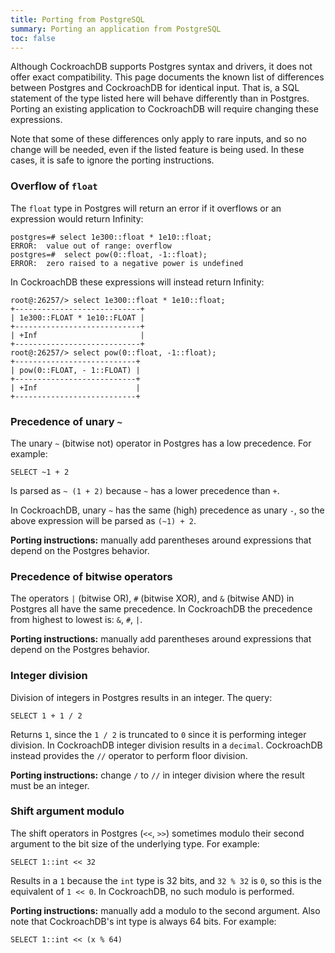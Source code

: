 ```yaml
---
title: Porting from PostgreSQL
summary: Porting an application from PostgreSQL
toc: false
---
```


Although CockroachDB supports Postgres syntax and drivers, it does not offer exact compatibility. This page documents the known list of differences between Postgres and CockroachDB for identical input. That is, a SQL statement of the type listed here will behave differently than in Postgres. Porting an existing application to CockroachDB will require changing these expressions.

Note that some of these differences only apply to rare inputs, and so no change will be needed, even if the listed feature is being used. In these cases, it is safe to ignore the porting instructions.

<div id="toc"></div>

### Overflow of `float`

The `float` type in Postgres will return an error if it overflows or an expression would return Infinity:

```
postgres=# select 1e300::float * 1e10::float;
ERROR:  value out of range: overflow
postgres=#  select pow(0::float, -1::float);
ERROR:  zero raised to a negative power is undefined
```

In CockroachDB these expressions will instead return Infinity:

```
root@:26257/> select 1e300::float * 1e10::float;
+----------------------------+
| 1e300::FLOAT * 1e10::FLOAT |
+----------------------------+
| +Inf                       |
+----------------------------+
root@:26257/> select pow(0::float, -1::float);
+---------------------------+
| pow(0::FLOAT, - 1::FLOAT) |
+---------------------------+
| +Inf                      |
+---------------------------+
```

### Precedence of unary `~`

The unary `~` (bitwise not) operator in Postgres has a low precedence. For example:

```
SELECT ~1 + 2
```

Is parsed as `~ (1 + 2)` because `~` has a lower precedence than `+`.

In CockroachDB, unary `~` has the same (high) precedence as unary `-`, so the above expression will be parsed as `(~1) + 2`.

**Porting instructions:** manually add parentheses around expressions that depend on the Postgres behavior.

### Precedence of bitwise operators

The operators `|` (bitwise OR), `#` (bitwise XOR), and `&` (bitwise AND) in Postgres all have the same precedence. In CockroachDB the precedence from highest to lowest is: `&`, `#`, `|`.

**Porting instructions:** manually add parentheses around expressions that depend on the Postgres behavior.

### Integer division

Division of integers in Postgres results in an integer. The query:

```
SELECT 1 + 1 / 2
```

Returns `1`, since the `1 / 2` is truncated to `0` since it is performing integer division. In CockroachDB integer division results in a `decimal`. CockroachDB instead provides the `//` operator to perform floor division.

**Porting instructions:** change `/` to `//` in integer division where the result must be an integer.

### Shift argument modulo

The shift operators in Postgres (`<<`, `>>`) sometimes modulo their second argument to the bit size of the underlying type. For example:

```
SELECT 1::int << 32
```

Results in a `1` because the `int` type is 32 bits, and `32 % 32` is `0`, so this is the equivalent of `1 << 0`. In CockroachDB, no such modulo is performed.

**Porting instructions:** manually add a modulo to the second argument. Also note that CockroachDB's int type is always 64 bits. For example:

```
SELECT 1::int << (x % 64)
```
